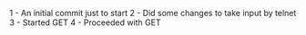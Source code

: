 1 - An initial commit just to start
2 - Did some changes to take input by telnet
3 - Started GET
4 - Proceeded with GET
